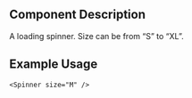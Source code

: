## Component Description

A loading spinner. Size can be from “S” to “XL”.

## Example Usage

```
<Spinner size="M" />
```

